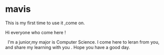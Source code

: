 # mavis
This is my first time to use it ,come on.

   Hi everyone who come here !
   
   I'm a junior,my major is Computer Science.
   I come here to leran from you, and share my learning with you .
   Hope you have a good day.
